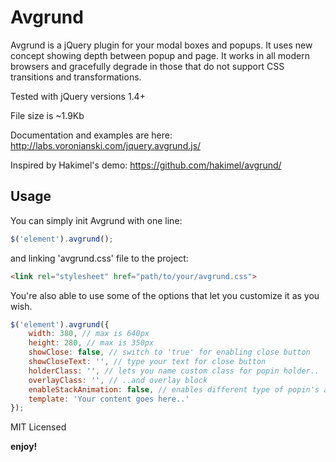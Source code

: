 # Avgrund

Avgrund is a jQuery plugin for your modal boxes and popups. It uses new concept showing depth between popup and page.
It works in all modern browsers and gracefully degrade in those that do not support CSS transitions and transformations.

Tested with jQuery versions 1.4+

File size is ~1.9Kb

Documentation and examples are here: http://labs.voronianski.com/jquery.avgrund.js/

Inspired by Hakimel's demo: https://github.com/hakimel/avgrund/

## Usage

You can simply init Avgrund with one line:

```javascript
$('element').avgrund();
```

and linking 'avgrund.css' file to the project:

```html
<link rel="stylesheet" href="path/to/your/avgrund.css">
```

You're also able to use some of the options that let you customize it as you wish.

```javascript
$('element').avgrund({			
	width: 380, // max is 640px
	height: 280, // max is 350px
	showClose: false, // switch to 'true' for enabling close button 
	showCloseText: '', // type your text for close button
	holderClass: '', // lets you name custom class for popin holder..
	overlayClass: '', // ..and overlay block
	enableStackAnimation: false, // enables different type of popin's animation
	template: 'Your content goes here..'
});
```

MIT Licensed

**enjoy!**